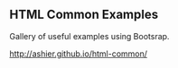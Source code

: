 HTML Common Examples
--------------------


Gallery of useful examples using Bootsrap.

http://ashier.github.io/html-common/

